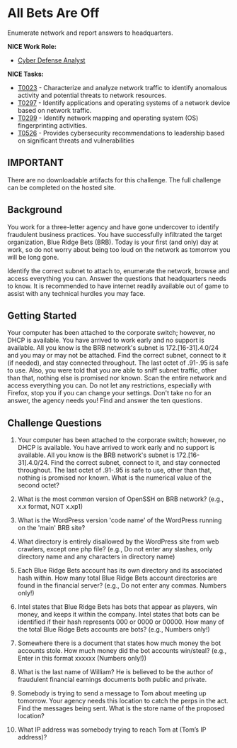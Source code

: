 # All Bets Are Off

Enumerate network and report answers to headquarters.

**NICE Work Role:**

- [Cyber Defense Analyst](https://niccs.cisa.gov/workforce-development/nice-framework/workroles?name=Cyber+Defense+Analyst&id=All)

**NICE Tasks:**

- [T0023](https://niccs.cisa.gov/workforce-development/nice-framework/tasks?id=T0023&description=All) - Characterize and analyze network traffic to identify anomalous activity and potential threats to network resources.
- [T0297](https://niccs.cisa.gov/workforce-development/nice-framework/tasks?id=T0297&description=All) - Identify applications and operating systems of a network device based on network traffic.
- [T0299](https://niccs.cisa.gov/workforce-development/nice-framework/tasks?id=T0299&description=All) - Identify network mapping and operating system (OS) fingerprinting activities.
- [T0526](https://niccs.cisa.gov/workforce-development/nice-framework/tasks?id=T0526&description=All) - Provides cybersecurity recommendations to leadership based on significant threats and vulnerabilities


## IMPORTANT
There are no downloadable artifacts for this challenge. The full challenge can be completed on the hosted site.

## Background

You work for a three-letter agency and have gone undercover to identify fraudulent business practices. You have successfully infiltrated the target organization, Blue Ridge Bets (BRB). Today is your first (and only) day at work, so do not worry about being too loud on the network as tomorrow you will be long gone.

Identify the correct subnet to attach to, enumerate the network, browse and access everything you can. Answer the questions that headquarters needs to know. It is recommended to have internet readily available out of game to assist with any technical hurdles you may face.

## Getting Started

Your computer has been attached to the corporate switch; however, no DHCP is available. You have arrived to work early and no support is available. All you know is the BRB network's subnet is 172.[16-31].4.0/24 and you may or may not be attached. Find the correct subnet, connect to it (if needed), and stay connected throughout. The last octet of .91-.95 is safe to use. Also, you were told that you are able to sniff subnet traffic, other than that, nothing else is promised nor known. Scan the entire network and access everything you can. Do not let any restrictions, especially with Firefox, stop you if you can change your settings. Don't take no for an answer, the agency needs you! Find and answer the ten questions.

## Challenge Questions

1. Your computer has been attached to the corporate switch; however, no DHCP is available. You have arrived to work early and no support is available. All you know is the BRB network's subnet is 172.[16-31].4.0/24. Find the correct subnet, connect to it, and stay connected throughout. The last octet of .91-.95 is safe to use, other than that, nothing is promised nor known. What is the numerical value of the second octet?
 
2. What is the most common version of OpenSSH on BRB network? (e.g., x.x format, NOT x.xp1)

3. What is the WordPress version 'code name' of the WordPress running on the 'main' BRB site?

4. What directory is entirely disallowed by the WordPress site from web crawlers, except one php file? (e.g., Do not enter any slashes, only directory name and any characters in directory name)

5. Each Blue Ridge Bets account has its own directory and its associated hash within. How many total Blue Ridge Bets account directories are found in the financial server? (e.g., Do not enter any commas. Numbers only!)

6. Intel states that Blue Ridge Bets has bots that appear as players, win money, and keeps it within the company. Intel states that bots can be identified if their hash represents 000 or 0000 or 00000. How many of the total Blue Ridge Bets accounts are bots? (e.g., Numbers only!)

7. Somewhere there is a document that states how much money the bot accounts stole. How much money did the bot accounts win/steal? (e.g., Enter in this format xxxxxx (Numbers only!))

8. What is the last name of William? He is believed to be the author of fraudulent financial earnings documents both public and private.


9. Somebody is trying to send a message to Tom about meeting up tomorrow. Your agency needs this location to catch the perps in the act. Find the messages being sent. What is the store name of the proposed location?

10. What IP address was somebody trying to reach Tom at (Tom’s IP address)? 
